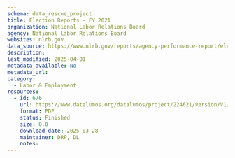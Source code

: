 ```yaml
---
schema: data_rescue_project 
title: Election Reports - FY 2021
organization: National Labor Relations Board
agency: National Labor Relations Board
websites: nlrb.gov
data_source: https://www.nlrb.gov/reports/agency-performance-report/election-reports/election-reports-fy-2021
description: 
last_modified: 2025-04-01
metadata_available: No
metadata_url: 
category:
  - Labor & Employment 
resources:
  - id: 676
    url: https://www.datalumos.org/datalumos/project/224621/version/V1/view
    format: PDF
    status: Finished
    size: 0.0
    download_date: 2025-03-28
    maintainer: DRP, DL
    notes: 
---
```

